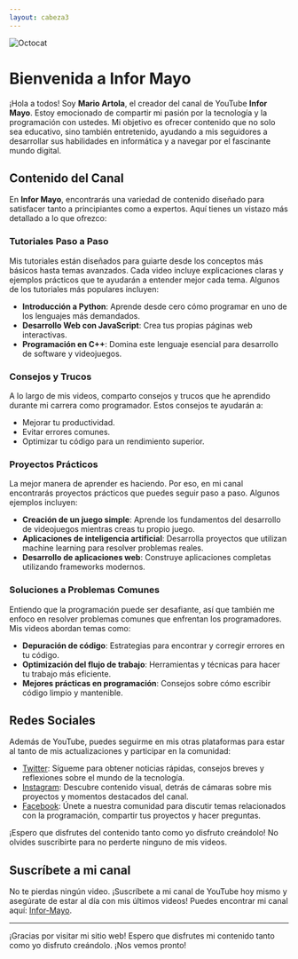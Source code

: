 ```yaml
---
layout: cabeza3
---
```


![Octocat](https://yt3.ggpht.com/k7A3O2CifD373P1Fw-92W_F1xMTbtTjnHzgNj_VsXiz3DL3GQjcggN5Jb4ccV6cBMRSioj6WOA=s88-c-k-c0x00ffffff-no-rj)

# Bienvenida a Infor Mayo

¡Hola a todos! Soy **Mario Artola**, el creador del canal de YouTube **Infor Mayo**. Estoy emocionado de compartir mi pasión por la tecnología y la programación con ustedes. Mi objetivo es ofrecer contenido que no solo sea educativo, sino también entretenido, ayudando a mis seguidores a desarrollar sus habilidades en informática y a navegar por el fascinante mundo digital.

## Contenido del Canal

En **Infor Mayo**, encontrarás una variedad de contenido diseñado para satisfacer tanto a principiantes como a expertos. Aquí tienes un vistazo más detallado a lo que ofrezco:

### Tutoriales Paso a Paso

Mis tutoriales están diseñados para guiarte desde los conceptos más básicos hasta temas avanzados. Cada video incluye explicaciones claras y ejemplos prácticos que te ayudarán a entender mejor cada tema. Algunos de los tutoriales más populares incluyen:

- **Introducción a Python**: Aprende desde cero cómo programar en uno de los lenguajes más demandados.
- **Desarrollo Web con JavaScript**: Crea tus propias páginas web interactivas.
- **Programación en C++**: Domina este lenguaje esencial para desarrollo de software y videojuegos.

### Consejos y Trucos

A lo largo de mis videos, comparto consejos y trucos que he aprendido durante mi carrera como programador. Estos consejos te ayudarán a:

- Mejorar tu productividad.
- Evitar errores comunes.
- Optimizar tu código para un rendimiento superior.

### Proyectos Prácticos

La mejor manera de aprender es haciendo. Por eso, en mi canal encontrarás proyectos prácticos que puedes seguir paso a paso. Algunos ejemplos incluyen:

- **Creación de un juego simple**: Aprende los fundamentos del desarrollo de videojuegos mientras creas tu propio juego.
- **Aplicaciones de inteligencia artificial**: Desarrolla proyectos que utilizan machine learning para resolver problemas reales.
- **Desarrollo de aplicaciones web**: Construye aplicaciones completas utilizando frameworks modernos.

### Soluciones a Problemas Comunes

Entiendo que la programación puede ser desafiante, así que también me enfoco en resolver problemas comunes que enfrentan los programadores. Mis videos abordan temas como:

- **Depuración de código**: Estrategias para encontrar y corregir errores en tu código.
- **Optimización del flujo de trabajo**: Herramientas y técnicas para hacer tu trabajo más eficiente.
- **Mejores prácticas en programación**: Consejos sobre cómo escribir código limpio y mantenible.

## Redes Sociales

Además de YouTube, puedes seguirme en mis otras plataformas para estar al tanto de mis actualizaciones y participar en la comunidad:

- [Twitter](https://twitter.com/MarioArtola15): Sígueme para obtener noticias rápidas, consejos breves y reflexiones sobre el mundo de la tecnología.
- [Instagram](https://www.instagram.com/infor_mayo): Descubre contenido visual, detrás de cámaras sobre mis proyectos y momentos destacados del canal.
- [Facebook](https://www.facebook.com/groups/430222984636303): Únete a nuestra comunidad para discutir temas relacionados con la programación, compartir tus proyectos y hacer preguntas.

¡Espero que disfrutes del contenido tanto como yo disfruto creándolo! No olvides suscribirte para no perderte ninguno de mis videos.

## Suscríbete a mi canal

No te pierdas ningún video. ¡Suscríbete a mi canal de YouTube hoy mismo y asegúrate de estar al día con mis últimos videos! Puedes encontrar mi canal aquí: [Infor-Mayo](https://www.youtube.com/channel/UC91YVQo46w3z1ZZJH-5tb5Q?sub_confirmation=1).

* * *

¡Gracias por visitar mi sitio web! Espero que disfrutes mi contenido tanto como yo disfruto creándolo. ¡Nos vemos pronto!
